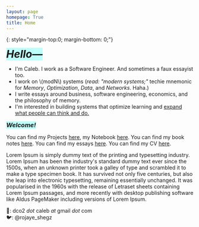 ```yaml
---
layout: page
homepage: True
title: Home
---
```


{: style="margin-top:0; margin-bottom: 0;"}

<h1 style="background-color: #00ffef40;display: inline;"><em>Hello—</em></h1>

- I'm Caleb. I work as a Software Engineer. And sometimes a faux essayist too.
- I work on \\(modN\\) systems (_read: "modern systems;"_ techie mnemonic for _Memory_, _Optimization_, _Data_, and _Networks_. Haha.)
- I write essays around business, software engineering, economics, and the philosophy of memory.
- I'm interested in building systems that optimize learning and [expand what people can think and do.](https://andymatuschak.org/)

<h3 style="background-color: #00ffef40;display: inline;"><em>Welcome!</em></h3>

You can find my Projects [here](/projects/), my Notebook [here](/notes/). You can find my book notes [here](/booknotes/). You can find my essays [here](/essays/). You can find my CV [here](/CV/).  

Lorem Ipsum is simply dummy text of the printing and typesetting industry. Lorem Ipsum has been the industry's standard dummy text ever since the 1500s, when an unknown printer took a galley of type and scrambled it to make a type specimen book. It has survived not only five centuries, but also the leap into electronic typesetting, remaining essentially unchanged. It was popularised in the 1960s with the release of Letraset sheets containing Lorem Ipsum passages, and more recently with desktop publishing software like Aldus PageMaker including versions of Lorem Ipsum.


📩: dco2 _dot_ caleb _at_ gmail _dot_ com  
🐦: @rojaye_shegz  
